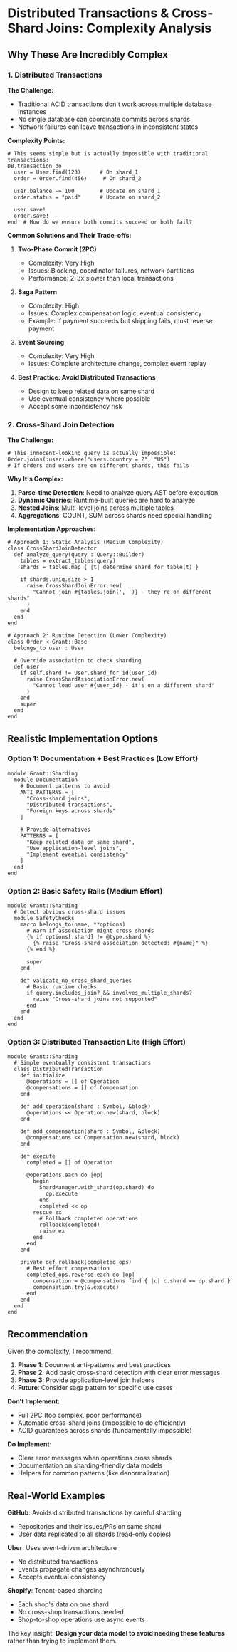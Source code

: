 # Distributed Transactions & Cross-Shard Joins: Complexity Analysis

## Why These Are Incredibly Complex

### 1. Distributed Transactions

**The Challenge:**
- Traditional ACID transactions don't work across multiple database instances
- No single database can coordinate commits across shards
- Network failures can leave transactions in inconsistent states

**Complexity Points:**
```crystal
# This seems simple but is actually impossible with traditional transactions:
DB.transaction do
  user = User.find(123)      # On shard_1
  order = Order.find(456)     # On shard_2
  
  user.balance -= 100        # Update on shard_1
  order.status = "paid"      # Update on shard_2
  
  user.save!
  order.save!
end  # How do we ensure both commits succeed or both fail?
```

**Common Solutions and Their Trade-offs:**

1. **Two-Phase Commit (2PC)**
   - Complexity: Very High
   - Issues: Blocking, coordinator failures, network partitions
   - Performance: 2-3x slower than local transactions

2. **Saga Pattern**
   - Complexity: High
   - Issues: Complex compensation logic, eventual consistency
   - Example: If payment succeeds but shipping fails, must reverse payment

3. **Event Sourcing**
   - Complexity: Very High
   - Issues: Complete architecture change, complex event replay

4. **Best Practice: Avoid Distributed Transactions**
   - Design to keep related data on same shard
   - Use eventual consistency where possible
   - Accept some inconsistency risk

### 2. Cross-Shard Join Detection

**The Challenge:**
```crystal
# This innocent-looking query is actually impossible:
Order.joins(:user).where("users.country = ?", "US")
# If orders and users are on different shards, this fails
```

**Why It's Complex:**
1. **Parse-time Detection**: Need to analyze query AST before execution
2. **Dynamic Queries**: Runtime-built queries are hard to analyze
3. **Nested Joins**: Multi-level joins across multiple tables
4. **Aggregations**: COUNT, SUM across shards need special handling

**Implementation Approaches:**

```crystal
# Approach 1: Static Analysis (Medium Complexity)
class CrossShardJoinDetector
  def analyze_query(query : Query::Builder)
    tables = extract_tables(query)
    shards = tables.map { |t| determine_shard_for_table(t) }
    
    if shards.uniq.size > 1
      raise CrossShardJoinError.new(
        "Cannot join #{tables.join(', ')} - they're on different shards"
      )
    end
  end
end

# Approach 2: Runtime Detection (Lower Complexity)
class Order < Grant::Base
  belongs_to user : User
  
  # Override association to check sharding
  def user
    if self.shard != User.shard_for_id(user_id)
      raise CrossShardAssociationError.new(
        "Cannot load user #{user_id} - it's on a different shard"
      )
    end
    super
  end
end
```

## Realistic Implementation Options

### Option 1: Documentation + Best Practices (Low Effort)
```crystal
module Grant::Sharding
  module Documentation
    # Document patterns to avoid
    ANTI_PATTERNS = [
      "Cross-shard joins",
      "Distributed transactions", 
      "Foreign keys across shards"
    ]
    
    # Provide alternatives
    PATTERNS = [
      "Keep related data on same shard",
      "Use application-level joins",
      "Implement eventual consistency"
    ]
  end
end
```

### Option 2: Basic Safety Rails (Medium Effort)
```crystal
module Grant::Sharding
  # Detect obvious cross-shard issues
  module SafetyChecks
    macro belongs_to(name, **options)
      # Warn if association might cross shards
      {% if options[:shard] != @type.shard %}
        {% raise "Cross-shard association detected: #{name}" %}
      {% end %}
      
      super
    end
    
    def validate_no_cross_shard_queries
      # Basic runtime checks
      if query.includes_join? && involves_multiple_shards?
        raise "Cross-shard joins not supported"
      end
    end
  end
end
```

### Option 3: Distributed Transaction Lite (High Effort)
```crystal
module Grant::Sharding
  # Simple eventually consistent transactions
  class DistributedTransaction
    def initialize
      @operations = [] of Operation
      @compensations = [] of Compensation
    end
    
    def add_operation(shard : Symbol, &block)
      @operations << Operation.new(shard, block)
    end
    
    def add_compensation(shard : Symbol, &block)
      @compensations << Compensation.new(shard, block)
    end
    
    def execute
      completed = [] of Operation
      
      @operations.each do |op|
        begin
          ShardManager.with_shard(op.shard) do
            op.execute
          end
          completed << op
        rescue ex
          # Rollback completed operations
          rollback(completed)
          raise ex
        end
      end
    end
    
    private def rollback(completed_ops)
      # Best effort compensation
      completed_ops.reverse.each do |op|
        compensation = @compensations.find { |c| c.shard == op.shard }
        compensation.try(&.execute)
      end
    end
  end
end
```

## Recommendation

Given the complexity, I recommend:

1. **Phase 1**: Document anti-patterns and best practices
2. **Phase 2**: Add basic cross-shard detection with clear error messages
3. **Phase 3**: Provide application-level join helpers
4. **Future**: Consider saga pattern for specific use cases

**Don't Implement:**
- Full 2PC (too complex, poor performance)
- Automatic cross-shard joins (impossible to do efficiently)
- ACID guarantees across shards (fundamentally impossible)

**Do Implement:**
- Clear error messages when operations cross shards
- Documentation on sharding-friendly data models
- Helpers for common patterns (like denormalization)

## Real-World Examples

**GitHub**: Avoids distributed transactions by careful sharding
- Repositories and their issues/PRs on same shard
- User data replicated to all shards (read-only copies)

**Uber**: Uses event-driven architecture
- No distributed transactions
- Events propagate changes asynchronously
- Accepts eventual consistency

**Shopify**: Tenant-based sharding
- Each shop's data on one shard
- No cross-shop transactions needed
- Shop-to-shop operations use async events

The key insight: **Design your data model to avoid needing these features** rather than trying to implement them.